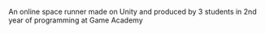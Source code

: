 An online space runner made on Unity and produced by 3 students in 2nd year of programming at Game Academy
